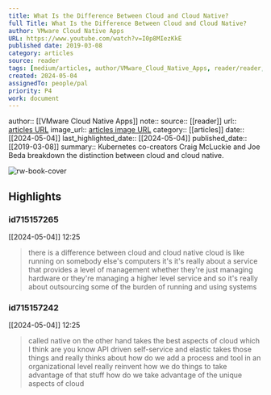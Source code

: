 ```yaml
---
title: What Is the Difference Between Cloud and Cloud Native?
full Title: What Is the Difference Between Cloud and Cloud Native?
author: VMware Cloud Native Apps
URL: https://www.youtube.com/watch?v=I0p8MIezKkE
published date: 2019-03-08
category: articles
source: reader
tags: [medium/articles, author/VMware_Cloud_Native_Apps, reader/reader, date/2024-05-04, area/reader]
created: 2024-05-04
assignedTo: people/pal
priority: P4
work: document
---
```

author:: [[VMware Cloud Native Apps]]
note:: 
source:: [[reader]]
url:: [articles URL](https://www.youtube.com/watch?v=I0p8MIezKkE)
image_url:: [articles image URL](https://i.ytimg.com/vi/I0p8MIezKkE/maxresdefault.jpg)
category:: [[articles]]
date:: [[2024-05-04]]
last_highlighted_date:: [[2024-05-04]]
published_date:: [[2019-03-08]]
summary:: Kubernetes co-creators Craig McLuckie and Joe Beda breakdown the distinction between cloud and cloud native.


![rw-book-cover](https://i.ytimg.com/vi/I0p8MIezKkE/maxresdefault.jpg)

## Highlights
### id715157265
[[2024-05-04]] 12:25
> there is a difference between cloud and cloud native cloud is like running on somebody else's computers it's it's really about a service that provides a level of management whether they're just managing hardware or they're managing a higher level service and so it's really about outsourcing some of the burden of running and using systems


### id715157242
[[2024-05-04]] 12:25
> called native on the other hand takes the best aspects of cloud which I think are you know API driven self-service and elastic takes
> those things and really thinks about how do we add a process and tool in an organizational level really reinvent how we do things to take advantage of that stuff how do we take advantage of the unique aspects of cloud


